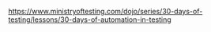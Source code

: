 https://www.ministryoftesting.com/dojo/series/30-days-of-testing/lessons/30-days-of-automation-in-testing